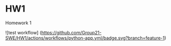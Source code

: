 # HW1
Homework 1

![test workflow]
(https://github.com/Group21-SWE/HW1/actions/workflows/python-app.yml/badge.svg?branch=feature-1)
